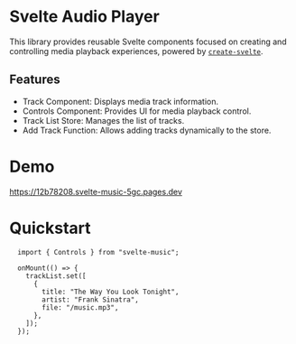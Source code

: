 # Svelte Audio Player

This library provides reusable Svelte components focused on creating and controlling media playback experiences, powered by [`create-svelte`](https://github.com/sveltejs/kit/tree/main/packages/create-svelte).

## Features

- Track Component: Displays media track information.
- Controls Component: Provides UI for media playback control.
- Track List Store: Manages the list of tracks.
- Add Track Function: Allows adding tracks dynamically to the store.

# Demo

https://12b78208.svelte-music-5gc.pages.dev

# Quickstart

```
  import { Controls } from "svelte-music";

  onMount(() => {
    trackList.set([
      {
        title: "The Way You Look Tonight",
        artist: "Frank Sinatra",
        file: "/music.mp3",
      },
    ]);
  });
```
